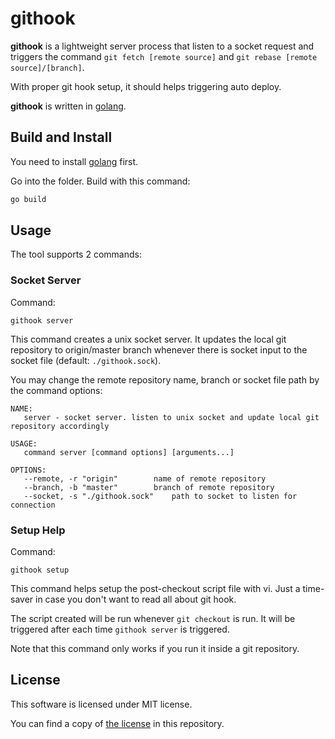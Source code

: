 githook
======

**githook** is a lightweight server process that listen to a socket
request and triggers the command `git fetch [remote source]` and
`git rebase [remote source]/[branch]`.

With proper git hook setup, it should helps triggering auto deploy.

**githook** is written in [golang][golang].

[golang]: https://golang.org


## Build and Install

You need to install [golang][golang] first.

Go into the folder. Build with this command:

```bash
go build
```

## Usage

The tool supports 2 commands:

### Socket Server

Command:
```
githook server
```
This command creates a unix socket server. It updates the local git
repository to origin/master branch whenever there is socket input to
the socket file (default: `./githook.sock`).

You may change the remote repository name, branch or socket file path
by the command options:

```manpage
NAME:
   server - socket server. listen to unix socket and update local git repository accordingly

USAGE:
   command server [command options] [arguments...]

OPTIONS:
   --remote, -r "origin"		name of remote repository
   --branch, -b "master"		branch of remote repository
   --socket, -s "./githook.sock"	path to socket to listen for connection
```


### Setup Help

Command:
```
githook setup
```

This command helps setup the post-checkout script file with vi.
Just a time-saver in case you don't want to read all about git hook.

The script created will be run whenever `git checkout` is run. It will
be triggered after each time `githook server` is triggered.

Note that this command only works if you run it inside a git repository.


## License

This software is licensed under MIT license.

You can find a copy of [the license][license] in this repository.

[license]: /LICENSE
